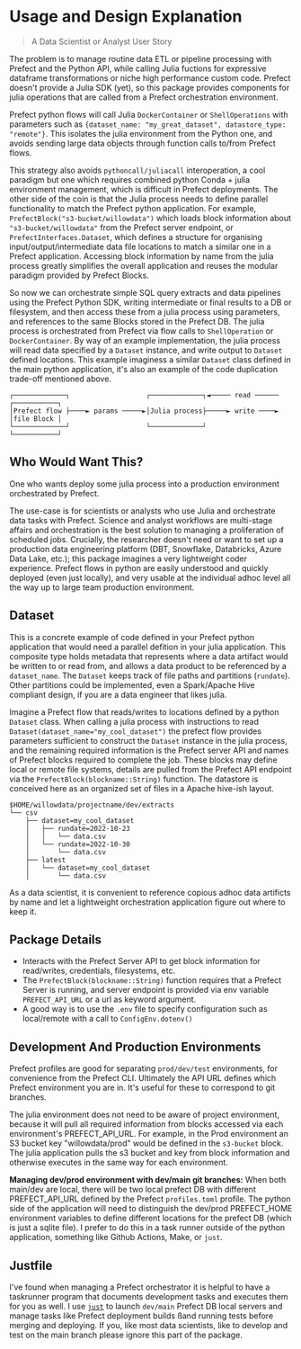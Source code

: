 # Usage and Design Explanation
>A Data Scientist or Analyst User Story

The problem is to manage routine data ETL or pipeline processing with Prefect and the Python API, while calling Julia fuctions for expressive dataframe transformations or niche high performance custom code. Prefect doesn't provide a Julia SDK (yet), so this package provides components for julia operations that are called from a Prefect orchestration environment. 

Prefect python flows will call Julia `DockerContainer` or `ShellOperations` with parameters such as `{dataset_name: "my_great_dataset", datastore_type: "remote"}`. This isolates the julia environment from the Python one, and avoids sending large data objects through function calls to/from Prefect flows.

This strategy also avoids `pythoncall/juliacall` interoperation, a cool paradigm but one which requires combined python Conda + julia environment management, which is difficult in Prefect deployments. The other side of the coin is that the Julia process needs to define parallel functionality to match the Prefect python application. For example, `PrefectBlock("s3-bucket/willowdata")` which loads block information about `"s3-bucket/willowdata"` from the Prefect server endpoint, or `PrefectInterfaces.Dataset`, which defines a structure for organising input/output/intermediate data file locations to match a similar one in a Prefect application. Accessing block information by name from the julia process greatly simplifies the overall application and reuses the modular paradigm provided by Prefect Blocks.

So now we can orchestrate simple SQL query extracts and data pipelines using the Prefect Python SDK, writing intermediate or final results to a DB or filesystem, and then access these from a julia process using parameters, and references to the same Blocks stored in the Prefect DB. The julia process is orchestrated from Prefect via flow calls to `ShellOperation` or `DockerContainer`. By way of an example implementation, the julia process will read data specified by a `Dataset` instance, and write output to `Dataset` defined locations. This example imaginess a similar `Dataset` class defined in the main python application, it's also an example of the code duplication trade-off mentioned above.

```
┌─────────────┐                   ┌─────────────┐◄───── read ────── ┌───────────┐
│Prefect flow ├────► params ─────►│Julia process├─────► write ────► │file Block │
└─────────────┘                   └─────────────┘                   └───────────┘
```

## Who Would Want This?
One who wants deploy some julia process into a production environment orchestrated by Prefect.

The use-case is for scientists or analysts who use Julia and orchestrate data tasks with Prefect. Science and analyst workflows are multi-stage affairs and orchestration is the best solution to managing a proliferation of scheduled jobs. Crucially, the researcher doesn't need or want to set up a production data engineering platform (DBT, Snowflake, Databricks, Azure Data Lake, etc.); this package imagines a very lightweight coder experience. Prefect flows in python are easily understood and quickly deployed (even just locally), and very usable at the individual adhoc level all the way up to large team production environment.

## Dataset
This is a concrete example of code defined in your Prefect python application that would need a parallel defition in your julia application.
This composite type holds metadata that represents where a data artifact would be written to or read from, and allows a data product to be referenced by a `dataset_name`. The `Dataset` keeps track of file paths and partitions (`rundate`). Other partitions could be implemented, even a Spark/Apache Hive compliant design, if you are a data engineer that likes julia.

Imagine a Prefect flow that reads/writes to locations defined by a python `Dataset` class. When calling a julia process with instructions to read `Dataset(dataset_name="my_cool_dataset")` the prefect flow provides parameters sufficient to construct the `Dataset` instance in the julia process, and the remaining required information is the Prefect server API and names of Prefect blocks required to complete the job. These blocks may define local or remote file systems, details are pulled from the Prefect API endpoint via the `PrefectBlock(blockname::String)` function. The datastore is conceived here as an organized set of files in a Apache hive-ish layout.

```
$HOME/willowdata/projectname/dev/extracts
└── csv
    ├── dataset=my_cool_dataset
    │   ├── rundate=2022-10-23
    │   │   └── data.csv
    │   └── rundate=2022-10-30
    │       └── data.csv
    ├── latest
    │   └── dataset=my_cool_dataset
    │       └── data.csv
```

As a data scientist, it is convenient to reference copious adhoc data artificts by name and let a lightweight orchestration application figure out where to keep it.

## Package Details
* Interacts with the Prefect Server API to get block information for read/writes, credentials, filesystems, etc.
* The `PrefectBlock(blockname::String)` function requires that a Prefect Server is running, and server endpoint is provided via env variable `PREFECT_API_URL` or a url as keyword argument.
* A good way is to use the `.env` file to specify configuration such as local/remote with a call to `ConfigEnv.dotenv()`

## Development And Production Environments
Prefect profiles are good for separating `prod/dev/test` environments, for convenience from the Prefect CLI. Ultimately the API URL defines which Prefect environment you are in. It's useful for these to correspond to git branches. 

The julia environment does not need to be aware of project environment, because it will pull all required information from blocks accessed via each environment's PREFECT_API_URL. For example, in the Prod environment an S3 bucket key "willowdata/prod" would be defined in the `s3-bucket` block. The julia application pulls the s3 bucket and key from block information and otherwise executes in the same way for each environment.

**Managing dev/prod environment with dev/main git branches:** When both main/dev are local, there will be two local prefect DB with different PREFECT_API_URL defined by the Prefect `profiles.toml` profile. The python side of the application will need to distinguish the dev/prod PREFECT_HOME environment variables to define different locations for the prefect DB (which is just a sqlite file). I prefer to do this in a task runner outside of the python application, something like Github Actions, Make, or `just`.

## Justfile
I've found when managing a Prefect orchestrator it is helpful to have a taskrunner program that documents development tasks and executes them for you as well. I use [`just`](https://just.systems/) to launch `dev/main` Prefect DB local servers and manage tasks like Prefect deployment builds ßand running tests before merging and deploying. If you, like most data scientists, like to develop and test on the main branch please ignore this part of the package.
